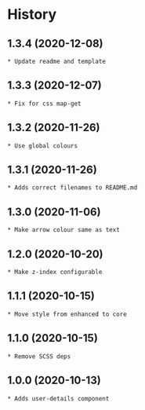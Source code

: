 # History

## 1.3.4 (2020-12-08)
	* Update readme and template

## 1.3.3 (2020-12-07)
	* Fix for css map-get

## 1.3.2 (2020-11-26)
	* Use global colours

## 1.3.1 (2020-11-26)
	* Adds correct filenames to README.md

## 1.3.0 (2020-11-06)
	* Make arrow colour same as text

## 1.2.0 (2020-10-20)
	* Make z-index configurable

## 1.1.1 (2020-10-15)
	* Move style from enhanced to core

## 1.1.0 (2020-10-15)
	* Remove SCSS deps

## 1.0.0 (2020-10-13)
	* Adds user-details component
